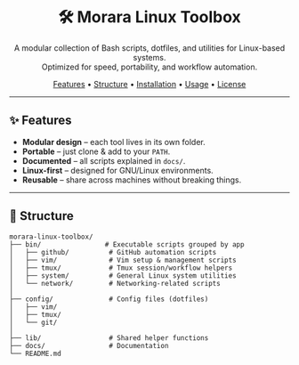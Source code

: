 <h1 align="center">🛠️ Morara Linux Toolbox</h1>

<p align="center">
A modular collection of Bash scripts, dotfiles, and utilities for Linux-based systems.<br>
Optimized for speed, portability, and workflow automation.
</p>

<p align="center">
  <a href="#-features">Features</a> •
  <a href="#-structure">Structure</a> •
  <a href="#-installation">Installation</a> •
  <a href="#-usage">Usage</a> •
  <a href="#-license">License</a>
</p>

---

## ✨ Features

- **Modular design** – each tool lives in its own folder.
- **Portable** – just clone & add to your `PATH`.
- **Documented** – all scripts explained in `docs/`.
- **Linux-first** – designed for GNU/Linux environments.
- **Reusable** – share across machines without breaking things.

---

## 📂 Structure

```text
morara-linux-toolbox/
├── bin/                # Executable scripts grouped by app
│   ├── github/          # GitHub automation scripts
│   ├── vim/             # Vim setup & management scripts
│   ├── tmux/            # Tmux session/workflow helpers
│   ├── system/          # General Linux system utilities
│   └── network/         # Networking-related scripts
│
├── config/              # Config files (dotfiles)
│   ├── vim/
│   ├── tmux/
│   └── git/
│
├── lib/                 # Shared helper functions
├── docs/                # Documentation
└── README.md

